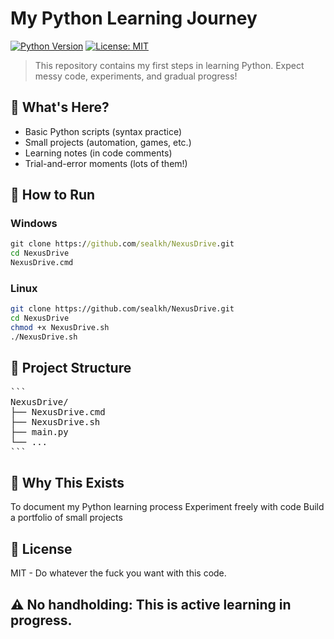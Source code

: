# My Python Learning Journey

[![Python Version](https://img.shields.io/badge/python-3.8%2B-blue)](https://www.python.org/downloads/)
[![License: MIT](https://img.shields.io/badge/License-MIT-yellow.svg)](https://opensource.org/licenses/MIT)

> This repository contains my first steps in learning Python. Expect messy code, experiments, and gradual progress!

## 📌 What's Here?
- Basic Python scripts (syntax practice)
- Small projects (automation, games, etc.)
- Learning notes (in code comments)
- Trial-and-error moments (lots of them!)

## 🚀 How to Run
### Windows
```cmd
git clone https://github.com/sealkh/NexusDrive.git
cd NexusDrive
NexusDrive.cmd
```
### Linux
```bash
git clone https://github.com/sealkh/NexusDrive.git
cd NexusDrive
chmod +x NexusDrive.sh
./NexusDrive.sh
```
## 📂 Project Structure
<pre>```
NexusDrive/
├── NexusDrive.cmd
├── NexusDrive.sh
├── main.py
└── ...
```
</pre>
## 🤔 Why This Exists
To document my Python learning process
Experiment freely with code
Build a portfolio of small projects
## 📜 License
MIT - Do whatever the fuck you want with this code.
## ⚠️ No handholding: This is active learning in progress.
